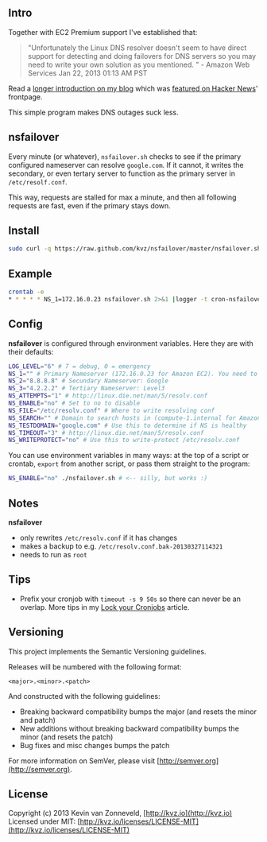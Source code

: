 ## Intro

Together with EC2 Premium support I've established that:

> "Unfortunately the Linux DNS resolver doesn't seem to have direct
support for detecting and doing failovers for DNS servers so you 
may need to write your own solution as you mentioned. " - Amazon Web Services Jan 22, 2013 01:13 AM PST

Read a [longer introduction on my blog](http://kvz.io/blog/2013/03/27/poormans-way-to-decent-dns-failover/)
which was [featured on Hacker News](https://news.ycombinator.com/item?id=5450140)' frontpage. 

This simple program makes DNS outages suck less.

## nsfailover

Every minute (or whatever), `nsfailover.sh` checks to see if the primary configured nameserver
can resolve `google.com`.
If it cannot, it writes the secondary, or even tertary server to 
function as the primary server in `/etc/resolf.conf`.

This way, requests are stalled for max a minute, and then all following requests
are fast, even if the primary stays down.

## Install

```bash
sudo curl -q https://raw.github.com/kvz/nsfailover/master/nsfailover.sh -o /usr/bin/nsfailover.sh && sudo chmod +x $_
```

## Example

```bash
crontab -e
* * * * * NS_1=172.16.0.23 nsfailover.sh 2>&1 |logger -t cron-nsfailover
```

## Config

**nsfailover** is configured through environment variables.
Here they are with their defaults:


```bash
LOG_LEVEL="6" # 7 = debug, 0 = emergency
NS_1="" # Primary Nameserver (172.16.0.23 for Amazon EC2). You need to set this yourself
NS_2="8.8.8.8" # Secundary Nameserver: Google
NS_3="4.2.2.2" # Tertiary Nameserver: Level3
NS_ATTEMPTS="1" # http://linux.die.net/man/5/resolv.conf
NS_ENABLE="no" # Set to no to disable
NS_FILE="/etc/resolv.conf" # Where to write resolving conf
NS_SEARCH="" # Domain to search hosts in (compute-1.internal for Amazon EC2)
NS_TESTDOMAIN="google.com" # Use this to determine if NS is healthy
NS_TIMEOUT="3" # http://linux.die.net/man/5/resolv.conf
NS_WRITEPROTECT="no" # Use this to write-protect /etc/resolv.conf
```

You can use environment variables in many ways: at the top of a script or crontab, 
`export` from another script, or pass them straight to the program:

```bash
NS_ENABLE="no" ./nsfailover.sh # <-- silly, but works :)
```

## Notes

**nsfailover**

- only rewrites `/etc/resolv.conf` if it has changes
- makes a backup to e.g. `/etc/resolv.conf.bak-20130327114321`
- needs to run as `root`

## Tips

- Prefix your cronjob with `timeout -s 9 50s` so there can never be an overlap. 
More tips in my [Lock your Cronjobs](http://kvz.io/blog/2012/12/31/lock-your-cronjobs/) article.

## Versioning

This project implements the Semantic Versioning guidelines.

Releases will be numbered with the following format:

`<major>.<minor>.<patch>`

And constructed with the following guidelines:

* Breaking backward compatibility bumps the major (and resets the minor and patch)
* New additions without breaking backward compatibility bumps the minor (and resets the patch)
* Bug fixes and misc changes bumps the patch


For more information on SemVer, please visit [http://semver.org](http://semver.org).

## License

Copyright (c) 2013 Kevin van Zonneveld, [http://kvz.io](http://kvz.io)  
Licensed under MIT: [http://kvz.io/licenses/LICENSE-MIT](http://kvz.io/licenses/LICENSE-MIT)
